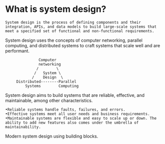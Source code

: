 # What is system design?

```
System design is the process of defining components and their integration, APIs, and data models to build large-scale systems that meet a specified set of functional and non-functional requirements.
```

System design uses the concepts of computer networking, parallel computing, and distributed systems to craft systems that scale well and are performant.

```
               Computer
               networking
              /        \
             /   System \
            /    Design  \
     Distributed--------Parallel
         Systems        Computing
```         
System design aims to build systems that are reliable, effective, and maintainable, among other characteristics.

```
•Reliable systems handle faults, failures, and errors.
•Effective systems meet all user needs and business requirements.
•Maintainable systems are flexible and easy to scale up or down. The ability to add new features also comes under the umbrella of maintainability.
```

Modern system design using building blocks.
